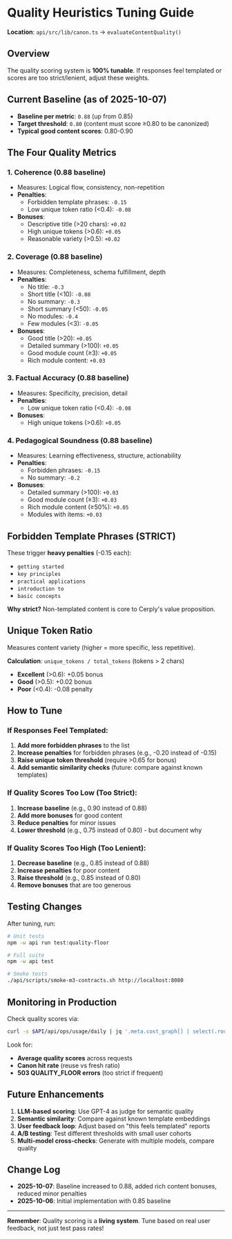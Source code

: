 # Quality Heuristics Tuning Guide

**Location**: `api/src/lib/canon.ts` → `evaluateContentQuality()`

## Overview
The quality scoring system is **100% tunable**. If responses feel templated or scores are too strict/lenient, adjust these weights.

## Current Baseline (as of 2025-10-07)
- **Baseline per metric**: `0.88` (up from 0.85)
- **Target threshold**: `0.80` (content must score ≥0.80 to be canonized)
- **Typical good content scores**: 0.80-0.90

## The Four Quality Metrics

### 1. **Coherence** (0.88 baseline)
- Measures: Logical flow, consistency, non-repetition
- **Penalties**:
  - Forbidden template phrases: `-0.15`
  - Low unique token ratio (<0.4): `-0.08`
- **Bonuses**:
  - Descriptive title (>20 chars): `+0.02`
  - High unique tokens (>0.6): `+0.05`
  - Reasonable variety (>0.5): `+0.02`

### 2. **Coverage** (0.88 baseline)
- Measures: Completeness, schema fulfillment, depth
- **Penalties**:
  - No title: `-0.3`
  - Short title (<10): `-0.08`
  - No summary: `-0.3`
  - Short summary (<50): `-0.05`
  - No modules: `-0.4`
  - Few modules (<3): `-0.05`
- **Bonuses**:
  - Good title (>20): `+0.05`
  - Detailed summary (>100): `+0.05`
  - Good module count (≥3): `+0.05`
  - Rich module content: `+0.03`

### 3. **Factual Accuracy** (0.88 baseline)
- Measures: Specificity, precision, detail
- **Penalties**:
  - Low unique token ratio (<0.4): `-0.08`
- **Bonuses**:
  - High unique tokens (>0.6): `+0.05`

### 4. **Pedagogical Soundness** (0.88 baseline)
- Measures: Learning effectiveness, structure, actionability
- **Penalties**:
  - Forbidden phrases: `-0.15`
  - No summary: `-0.2`
- **Bonuses**:
  - Detailed summary (>100): `+0.03`
  - Good module count (≥3): `+0.03`
  - Rich module content (≥50%): `+0.05`
  - Modules with items: `+0.03`

## Forbidden Template Phrases (STRICT)
These trigger **heavy penalties** (-0.15 each):
- `getting started`
- `key principles`
- `practical applications`
- `introduction to`
- `basic concepts`

**Why strict?** Non-templated content is core to Cerply's value proposition.

## Unique Token Ratio
Measures content variety (higher = more specific, less repetitive).

**Calculation**: `unique_tokens / total_tokens` (tokens > 2 chars)

- **Excellent** (>0.6): +0.05 bonus
- **Good** (>0.5): +0.02 bonus
- **Poor** (<0.4): -0.08 penalty

## How to Tune

### If Responses Feel Templated:
1. **Add more forbidden phrases** to the list
2. **Increase penalties** for forbidden phrases (e.g., -0.20 instead of -0.15)
3. **Raise unique token threshold** (require >0.65 for bonus)
4. **Add semantic similarity checks** (future: compare against known templates)

### If Quality Scores Too Low (Too Strict):
1. **Increase baseline** (e.g., 0.90 instead of 0.88)
2. **Add more bonuses** for good content
3. **Reduce penalties** for minor issues
4. **Lower threshold** (e.g., 0.75 instead of 0.80) - but document why

### If Quality Scores Too High (Too Lenient):
1. **Decrease baseline** (e.g., 0.85 instead of 0.88)
2. **Increase penalties** for poor content
3. **Raise threshold** (e.g., 0.85 instead of 0.80)
4. **Remove bonuses** that are too generous

## Testing Changes
After tuning, run:
```bash
# Unit tests
npm -w api run test:quality-floor

# Full suite
npm -w api test

# Smoke tests
./api/scripts/smoke-m3-contracts.sh http://localhost:8080
```

## Monitoring in Production
Check quality scores via:
```bash
curl -s $API/api/ops/usage/daily | jq '.meta.cost_graph[] | select(.route=="/api/generate")'
```

Look for:
- **Average quality scores** across requests
- **Canon hit rate** (reuse vs fresh ratio)
- **503 QUALITY_FLOOR errors** (too strict if frequent)

## Future Enhancements
1. **LLM-based scoring**: Use GPT-4 as judge for semantic quality
2. **Semantic similarity**: Compare against known template embeddings
3. **User feedback loop**: Adjust based on "this feels templated" reports
4. **A/B testing**: Test different thresholds with small user cohorts
5. **Multi-model cross-checks**: Generate with multiple models, compare quality

## Change Log
- **2025-10-07**: Baseline increased to 0.88, added rich content bonuses, reduced minor penalties
- **2025-10-06**: Initial implementation with 0.85 baseline

---

**Remember**: Quality scoring is a **living system**. Tune based on real user feedback, not just test pass rates!

